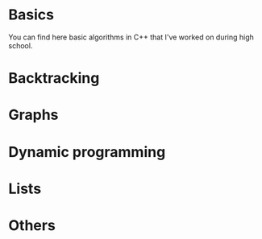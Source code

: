 # Basics
You can find here basic algorithms in C++ that I've worked on during high school.

# Backtracking

# Graphs

# Dynamic programming

# Lists

# Others
